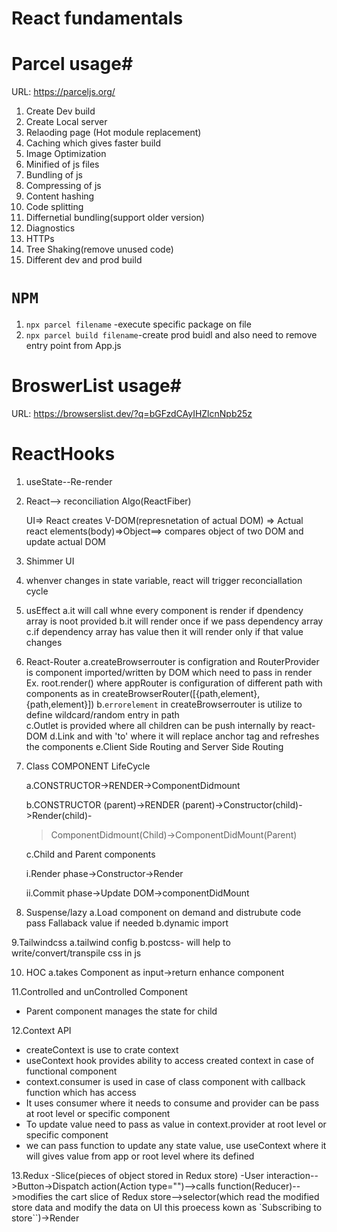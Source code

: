 # React fundamentals 

# Parcel usage#

URL: https://parceljs.org/

1. Create Dev build
2. Create Local server
3. Relaoding page (Hot module replacement)
4. Caching which gives faster build
5. Image Optimization
6. Minified of js files
7. Bundling of js
8. Compressing of js
9. Content hashing
10. Code splitting
11. Differnetial bundling(support older version)
12. Diagnostics
13. HTTPs
14. Tree Shaking(remove unused code)
15. Different dev and prod build


# `NPM`
1. `npx parcel filename` -execute specific package on file
2. `npx parcel build filename`-create prod buidl and also need to remove entry point from App.js

# BroswerList usage#
URL: https://browserslist.dev/?q=bGFzdCAyIHZlcnNpb25z

# ReactHooks
1. useState--Re-render

2. React--> reconciliation Algo(ReactFiber) 

   UI=> React creates V-DOM(represnetation of actual DOM) => Actual react 
   elements(body)=>Object==> compares object of two DOM and update actual DOM

3. Shimmer UI

4. whenver changes in state variable, react will trigger reconciallation cycle

5. usEffect
  a.it will call whne every component is render if dpendency array is noot provided
  b.it will render once if we pass dependency array
  c.if dependency array has value then it will render only if that value changes  

6. React-Router
  a.createBrowserrouter is configration and RouterProvider is component imported/written by DOM which need to pass in render
    Ex. root.render(<RouterProvider router={appRouter}/>) where appRouter is configuration of different path with components
    as in createBrowserRouter([{path,element},{path,element}])
  b.`errorelement` in createBrowserrouter is utilize to define wildcard/random entry in path  
  c.Outlet is provided where all children can be push internally by react-DOM
  d.Link and with 'to' where it will  replace anchor tag  and refreshes the components
  e.Client Side Routing and Server Side Routing

7. Class COMPONENT LifeCycle

   a.CONSTRUCTOR->RENDER->ComponentDidmount

   b.CONSTRUCTOR (parent)->RENDER (parent)->Constructor(child)->Render(child)- 
   >ComponentDidmount(Child)->ComponentDidMount(Parent)

   c.Child and Parent components

      i.Render phase->Constructor->Render
 
      ii.Commit phase->Update DOM->componentDidMount 

8. Suspense/lazy
  a.Load component on demand and distrubute code  
  pass Fallaback value if needed
  b.dynamic import

9.Tailwindcss
   a.tailwind config
   b.postcss- will help to write/convert/transpile css in js

10. HOC
   a.takes Component as input->return enhance component
 


  <!-- <div className=" m-4 p-4 w-[350px] rounded-lg bg-slate-200">
        <img className="rounded-lg" src={CDN_URL + cloudinaryImageId}></img>
        <h3 className="font-bold py-2 text-xl">{name}</h3>
        <h5>{cuisines.join(",")} </h5>
        <h5>{avgRating}</h5>
        <h5>{costForTwo}</h5>
        {/* <h5>{deliveryTime} minutes</h5> */}
      </div> -->

11.Controlled and unControlled Component
  - Parent component manages the state for child

12.Context API
- createContext is use to crate context
- useContext hook provides ability to access created context in case of functional component
- context.consumer is used in case of class component with callback function which has access
- It uses consumer where it needs to consume and provider can be pass at root level or specific component
- To update value need to pass as value in context.provider at root level or specific component
- we can pass function to update any state value, use useContext where it will gives value from app or root level where its
  defined 

13.Redux
-Slice(pieces of object stored in Redux store)
-User interaction-->Button->Dispatch action(Action type="")-->calls function(Reducer)-->modifies the cart slice of Redux store-->selector(which read the modified store data and modify the data on UI this proecess kown as `Subscribing to store``)->Render